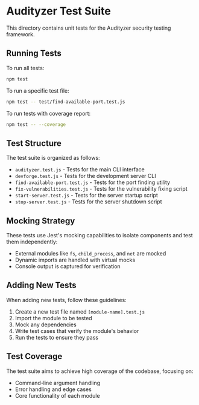 # Audityzer Test Suite

This directory contains unit tests for the Audityzer security testing framework.

## Running Tests

To run all tests:

```bash
npm test
```

To run a specific test file:

```bash
npm test -- test/find-available-port.test.js
```

To run tests with coverage report:

```bash
npm test -- --coverage
```

## Test Structure

The test suite is organized as follows:

- `audityzer.test.js` - Tests for the main CLI interface
- `devforge.test.js` - Tests for the development server CLI
- `find-available-port.test.js` - Tests for the port finding utility
- `fix-vulnerabilities.test.js` - Tests for the vulnerability fixing script
- `start-server.test.js` - Tests for the server startup script
- `stop-server.test.js` - Tests for the server shutdown script

## Mocking Strategy

These tests use Jest's mocking capabilities to isolate components and test them independently:

- External modules like `fs`, `child_process`, and `net` are mocked
- Dynamic imports are handled with virtual mocks
- Console output is captured for verification

## Adding New Tests

When adding new tests, follow these guidelines:

1. Create a new test file named `[module-name].test.js`
2. Import the module to be tested
3. Mock any dependencies
4. Write test cases that verify the module's behavior
5. Run the tests to ensure they pass

## Test Coverage

The test suite aims to achieve high coverage of the codebase, focusing on:

- Command-line argument handling
- Error handling and edge cases
- Core functionality of each module